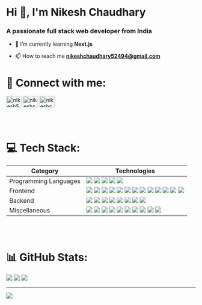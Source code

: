 
<h1>Hi 👋, I'm Nikesh Chaudhary</h1>
<h3>A passionate full stack web developer from India</h3>

- 🌱 I’m currently learning **Next.js**

- 📫 How to reach me **nikeshchaudhary52494@gmail.com**

# 🔗 Connect with me:
<p align="left">
<a href="https://twitter.com/nikesh52494" target="blank"><img align="center" src="https://raw.githubusercontent.com/rahuldkjain/github-profile-readme-generator/master/src/images/icons/Social/twitter.svg" alt="nikesh52494" height="30" width="40" /></a>
<a href="https://linkedin.com/in/nikeshchaudhary52494" target="blank"><img align="center" src="https://raw.githubusercontent.com/rahuldkjain/github-profile-readme-generator/master/src/images/icons/Social/linked-in-alt.svg" alt="nikeshchaudhary52494" height="30" width="40" /></a>
<a href="https://www.leetcode.com/nikeshchaudhary52494" target="blank"><img align="center" src="https://raw.githubusercontent.com/rahuldkjain/github-profile-readme-generator/master/src/images/icons/Social/leet-code.svg" alt="nikeshchaudhary52494" height="30" width="40" /></a>
</p>
<br><br>

# 💻 Tech Stack:
<table>
  <thead>
    <tr>
      <th>Category</th>
      <th>Technologies</th>
    </tr>
  </thead>
  <tbody>
     <tr>
      <td>Programming Languages</td>
      <td>
        <img src="https://img.shields.io/badge/c-%2300599C.svg?style=for-the-badge&logo=c&logoColor=white">
        <img src="https://img.shields.io/badge/dart-%230175C2.svg?style=for-the-badge&logo=dart&logoColor=white">
        <img src="https://img.shields.io/badge/java-%23ED8B00.svg?style=for-the-badge&logo=openjdk&logoColor=white">
        <img src="https://img.shields.io/badge/javascript-%23323330.svg?style=for-the-badge&logo=javascript&logoColor=%23F7DF1E">
        <img src="https://img.shields.io/badge/python-3670A0?style=for-the-badge&logo=python&logoColor=ffdd54">
      </td>
    </tr>
    <tr>
      <td>Frontend</td>
      <td>
        <img src="https://img.shields.io/badge/react-%2320232a.svg?style=for-the-badge&logo=react&logoColor=%2361DAFB">
        <img src="https://img.shields.io/badge/react_native-%2320232a.svg?style=for-the-badge&logo=react&logoColor=%2361DAFB">
        <img src="https://img.shields.io/badge/React%20Hook%20Form-%23EC5990.svg?style=for-the-badge&logo=reacthookform&logoColor=white">
        <img src="https://img.shields.io/badge/Next-black?style=for-the-badge&logo=next.js&logoColor=white">
        <img src="https://img.shields.io/badge/dart-%230175C2.svg?style=for-the-badge&logo=dart&logoColor=white">
        <img src="https://img.shields.io/badge/javascript-%23323330.svg?style=for-the-badge&logo=javascript&logoColor=%23F7DF1E">
        <img src="https://img.shields.io/badge/html5-%23E34F26.svg?style=for-the-badge&logo=html5&logoColor=white">
        <img src="https://img.shields.io/badge/css3-%231572B6.svg?style=for-the-badge&logo=css3&logoColor=white">
        <img src="https://img.shields.io/badge/Flutter-%2302569B.svg?style=for-the-badge&logo=Flutter&logoColor=white">
        <img src="https://img.shields.io/badge/MUI-%230081CB.svg?style=for-the-badge&logo=mui&logoColor=white">
        <img src="https://img.shields.io/badge/bootstrap-%238511FA.svg?style=for-the-badge&logo=bootstrap&logoColor=white">
        <img src="https://img.shields.io/badge/tailwindcss-%2338B2AC.svg?style=for-the-badge&logo=tailwind-css&logoColor=white">
        <img src="https://img.shields.io/badge/vite-%23646CFF.svg?style=for-the-badge&logo=vite&logoColor=white">
      </td>
    </tr>
        <tr>
      <td>Backend</td>
      <td>
        <img src="https://img.shields.io/badge/express.js-%23404d59.svg?style=for-the-badge&logo=express&logoColor=%2361DAFB">
        <img src="https://img.shields.io/badge/FastAPI-005571?style=for-the-badge&logo=fastapi">
        <img src="https://img.shields.io/badge/node.js-6DA55F?style=for-the-badge&logo=node.js&logoColor=white">
        <img src="https://img.shields.io/badge/NODEMON-%23323330.svg?style=for-the-badge&logo=nodemon&logoColor=%BBDEAD">
        <img src="https://img.shields.io/badge/Firebase-039BE5?style=for-the-badge&logo=Firebase&logoColor=white">
        <img src="https://img.shields.io/badge/MongoDB-%234ea94b.svg?style=for-the-badge&logo=mongodb&logoColor=white">
        <img src="https://img.shields.io/badge/mysql-%2300000f.svg?style=for-the-badge&logo=mysql&logoColor=white">
        <img src="https://img.shields.io/badge/TensorFlow-%23FF6F00.svg?style=for-the-badge&logo=TensorFlow&logoColor=white">
      </td>
    </tr>
    <tr>
      <td>Miscellaneous</td>
      <td>
        <img src="https://img.shields.io/badge/Render-%46E3B7.svg?style=for-the-badge&logo=render&logoColor=white">
        <img src="https://img.shields.io/badge/vercel-%23000000.svg?style=for-the-badge&logo=vercel&logoColor=white">
        <img src="https://img.shields.io/badge/netlify-%23000000.svg?style=for-the-badge&logo=netlify&logoColor=#00C7B7">
        <img src="https://img.shields.io/badge/JWT-black?style=for-the-badge&logo=JSON%20web%20tokens">
        <img src="https://img.shields.io/badge/jquery-%230769AD.svg?style=for-the-badge&logo=jquery&logoColor=white">
        <img src="https://img.shields.io/badge/NPM-%23CB3837.svg?style=for-the-badge&logo=npm&logoColor=white">
        <img src="https://img.shields.io/badge/React_Router-CA4245?style=for-the-badge&logo=react-router&logoColor=white">
        <img src="https://img.shields.io/badge/redux-%23593d88.svg?style=for-the-badge&logo=redux&logoColor=white">
        <img src="https://img.shields.io/badge/TensorFlow-%23FF6F00.svg?style=for-the-badge&logo=TensorFlow&logoColor=white">
        <img src="https://img.shields.io/badge/Postman-FF6C37?style=for-the-badge&logo=postman&logoColor=white">
      </td>
    </tr>
  </tbody>
</table>
<br><br>

# 📊 GitHub Stats:
![](https://github-readme-stats.vercel.app/api?username=nikeshchaudhary52494&theme=prussian&hide_border=true&include_all_commits=false&count_private=false)
![](https://github-readme-streak-stats.herokuapp.com/?user=nikeshchaudhary52494&theme=prussian&hide_border=true)
![](https://github-readme-stats.vercel.app/api/top-langs/?username=nikeshchaudhary52494&theme=prussian&hide_border=true&include_all_commits=false&count_private=false&layout=compact)

---
[![](https://visitcount.itsvg.in/api?id=nikeshchaudhary52494&icon=0&color=0)](https://visitcount.itsvg.in)

<!-- Proudly created with GPRM ( https://gprm.itsvg.in ) -->

